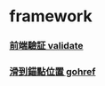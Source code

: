 # framework
### [前端驗証 validate](https://mtwmt.github.io/framework/public/validate.html)
### [滑到錨點位置 gohref](https://mtwmt.github.io/framework/public/gohref.html)
